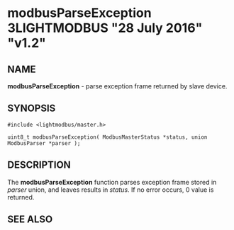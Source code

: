 # modbusParseException 3LIGHTMODBUS "28 July 2016" "v1.2"

## NAME
**modbusParseException** - parse exception frame returned by slave device.

## SYNOPSIS
`#include <lightmodbus/master.h>`

`uint8_t modbusParseException( ModbusMasterStatus *status, union ModbusParser *parser );`

## DESCRIPTION
The **modbusParseException** function parses exception frame stored in *parser* union, and leaves results in *status*.
If no error occurs, 0 value is returned.

## SEE ALSO
